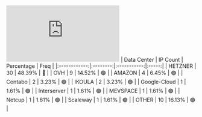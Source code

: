 ![Diagramm](https://github.com/obajay/StateSync-snapshots/blob/main/Projects/Sge/1/README.md)
| Data Center | IP Count | Percentage | Freq |
|:------------:|:--------:|:-----------:|:-----:|
| HETZNER | 30 | 48.39% | 🔴 |
| OVH | 9 | 14.52% | 🟢 |
| AMAZON | 4 | 6.45% | 🟢 |
| Contabo | 2 | 3.23% | 🟢 |
| IKOULA | 2 | 3.23% | 🟢 |
| Google-Cloud | 1 | 1.61% | 🟢 |
| Interserver | 1 | 1.61% | 🟢 |
| MEVSPACE | 1 | 1.61% | 🟢 |
| Netcup | 1 | 1.61% | 🟢 |
| Scaleway | 1 | 1.61% | 🟢 |
| OTHER | 10 | 16.13% | 🟢 |